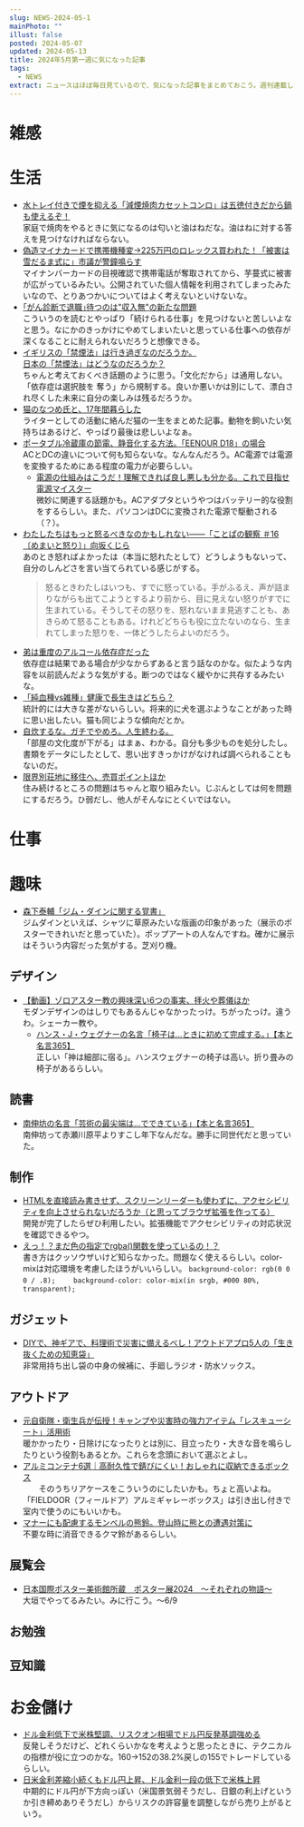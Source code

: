 ```yaml
---
slug: NEWS-2024-05-1
mainPhoto: ""
illust: false
posted: 2024-05-07
updated: 2024-05-13
title: 2024年5月第一週に気になった記事
tags:
  - NEWS
extract: ニュースはほぼ毎日見ているので、気になった記事をまとめておこう。週刊連載したい。
---
```


# 雑感

# 生活

- [水トレイ付きで煙を抑える「減煙焼肉カセットコンロ」は五徳付きだから鍋も使えるぞ！](https://www.goodspress.jp/news/600384/)  
  家庭で焼肉をやるときに気になるのは匂いと油はねだな。油はねに対する答えを見つけなければならない。
- [偽造マイナカードで携帯機種変→225万円のロレックス買われた！「被害は雪だるま式に」市議が警鐘鳴らす](https://smart-flash.jp/sociopolitics/284675/1/1/)  
  マイナンバーカードの目視確認で携帯電話が奪取されてから、芋蔓式に被害が広がっているみたい。公開されていた個人情報を利用されてしまったみたいなので、とりあつかいについてはよく考えないといけないな。
- [｢がん診断で退職｣待つのは"収入無"の新たな問題](https://toyokeizai.net/articles/-/748155?page=4)  
  こういうのを読むとやっぱり「続けられる仕事」を見つけないと苦しいよなと思う。なにかのきっかけにやめてしまいたいと思っている仕事への依存が深くなることに耐えられないだろうと想像できる。
- [イギリスの「禁煙法」は行き過ぎなのだろうか。](https://blog.tinect.jp/?p=86288)  
  [日本の「禁煙法」はどうなのだろうか？](https://goldhead.hatenablog.com/entry/2024/05/07/124915)  
  ちゃんと考えておくべき話題のように思う。「文化だから」は通用しない。「依存症は選択肢を
  奪う」から規制する。良いか悪いかは別にして、漂白され尽くした未来に自分の楽しみは残るだろうか。
- [猫のなつめ氏と、17年間暮らした](https://dailyportalz.jp/kiji/neko-natsume-17nen/page/3)  
  ライターとしての活動に絡んだ猫の一生をまとめた記事。動物を飼いたい気持ちはあるけど、やっぱり最後は悲しいよなぁ。
- [ポータブル冷蔵庫の節電、静音化する方法。「EENOUR D18」の場合](https://tabkul.com/?p=294341&utm_source=rss&utm_medium=rss&utm_campaign=post-294341)  
  ACとDCの違いについて何も知らないな。なんなんだろう。AC電源では電源を変換するためにある程度の電力が必要らしい。
  - [電源の仕組みはこうだ！理解できれば良し悪しも分かる。これで目指せ電源マイスター](https://pc.watch.impress.co.jp/docs/topic/feature/1589198.html)  
    微妙に関連する話題かも。ACアダプタというやつはバッテリー的な役割をするらしい。また、パソコンはDCに変換された電源で駆動される（？）。
- [わたしたちはもっと怒るべきなのかもしれない――「ことぱの観察 ＃16〔めまいと怒り〕」向坂くじら](https://nhkbook-hiraku.com/n/n70cd46476782)  
  あのとき怒ればよかったは（本当に怒れたとして）どうしようもないって、自分のしんどさを言い当てられている感じがする。
  > 怒るときわたしはいつも、すでに怒っている。手がふるえ、声が詰まりながらも出てこようとするより前から、目に見えない怒りがすでに生まれている。そうしてその怒りを、怒れないまま見逃すことも、あきらめて怒ることもある。けれどどちらも役に立たないのなら、生まれてしまった怒りを、一体どうしたらよいのだろう。
- [弟は重度のアルコール依存症だった](https://blog.tinect.jp/?p=86279)  
  依存症は結果である場合が少なからずあると言う話なのかな。似たような内容を以前読んだような気がする。断つのではなく緩やかに共存するみたいな。
- [「純血種vs雑種」健康で長生きはどちら？](https://nazology.net/archives/149845)  
  統計的には大きな差がないらしい。将来的に犬を選ぶようなことがあった時に思い出したい。猫も同じような傾向だとか。
- [自炊するな。ガチでやめろ。人生終わる。](https://not-miso-inside.net/blog/do-not-scan-books/)  
  「部屋の文化度が下がる」はまぁ、わかる。自分も多少ものを処分したし。書類をデータにしたとして、思い出すきっかけがなければ調べられることもないのだ。
- [限界別荘地に移住へ、売買ポイントほか](https://tabkul.com/?p=294283&utm_source=rss&utm_medium=rss&utm_campaign=post-294283)  
  住み続けるところの問題はちゃんと取り組みたい。じぶんとしては何を問題にするだろう。ひ弱だし、他人がそんなにとくいではない。

# 仕事

# 趣味

- [森下泰輔「ジム・ダインに関する覚書」](http://blog.livedoor.jp/tokinowasuremono/archives/53538369.html)  
  ジムダインといえば、シャツに草原みたいな版画の印象があった（展示のポスターできれいだと思っていた）。ポップアートの人なんですね。確かに展示はそういう内容だった気がする。芝刈り機。

## デザイン

- [【動画】ゾロアスター教の興味深い6つの事実、拝火や葬儀ほか](https://natgeo.nikkeibp.co.jp/atcl/news/24/050200246/?rss)  
  モダンデザインのはしりでもあるんじゃなかったっけ。ちがったっけ。違うわ。シェーカー教や。
  - [ハンス・J・ウェグナーの名言「椅子は…ときに初めて完成する。」【本と名言365】](https://casabrutus.com/categories/culture/405808)  
    正しい「神は細部に宿る」。ハンスウェグナーの椅子は高い。折り畳みの椅子があるらしい。

## 読書

- [南伸坊の名言「芸術の最尖端は…でできている」【本と名言365】](https://casabrutus.com/categories/culture/405430)  
  南伸坊って赤瀬川原平よりすこし年下なんだな。勝手に同世代だと思っていた。

## 制作

- [HTMLを直接読み書きせず、スクリーンリーダーも使わずに、アクセシビリティを向上させられないだろうか（と思ってブラウザ拡張を作ってる）](https://zenn.dev/ymrl/articles/761efe95091798)  
  開発が完了したらぜひ利用したい。拡張機能でアクセシビリティの対応状況を確認できるやつ。
- [えっ！？まだ色の指定でrgba()関数を使っているの！？](https://www.tak-dcxi.com/article/rgba-function-is-legacy-syntax/)  
  書き方はクッソウザいけど知らなかった。問題なく使えるらしい。color-mixは対応環境を考慮したほうがいいらしい。
  `background-color: rgb(0 0 0 / .8);`　　
  `background-color: color-mix(in srgb, #000 80%, transparent);`

## ガジェット

- [DIYで、神ギアで、料理術で災害に備えるべし！アウトドアプロ5人の「生き抜くための知恵袋」](https://www.bepal.net/archives/415349)  
  非常用持ち出し袋の中身の候補に、手廻しラジオ・防水ソックス。

## アウトドア

- [元自衛隊・衛生兵が伝授！キャンプや災害時の強力アイテム「レスキューシート」活用術](https://www.bepal.net/archives/419224)  
  暖かかったり・日除けになったりとは別に、目立ったり・大きな音を鳴らしたりという役割もあるとか。これらを念頭において選ぶとよし。
- [アルミコンテナ6選｜高耐久性で錆びにくい！おしゃれに収納できるボックス](https://www.bepal.net/archives/417346)  
　　そのうちリアケースをこういうのにしたいかも。ちょと高いよね。「FIELDOOR（フィールドア）アルミギャレーボックス」は引き出し付きで室内で使うのにもいいかも。
- [マナーにも配慮するモンベルの熊鈴。登山時に熊との遭遇対策に](https://www.gizmodo.jp/2024/04/montbell_trekking_bell.html)  
  不要な時に消音できるクマ鈴があるらしい。

## 展覧会

- [日本国際ポスター美術館所蔵　ポスター展2024　～それぞれの物語～](https://www.japandesign.ne.jp/event/postermuseum-ogaki-2024/)  
  大垣でやってるみたい。みに行こう。〜6/9

## お勉強

## 豆知識

# お金儲け

- [ドル金利低下で米株堅調、リスクオン相場でドル円反発基調強める](http://hiroko.yutaka-shoji.co.jp/2024/05/blog-post.html)  
  反発しそうだけど、どれくらいかなを考えようと思ったときに、テクニカルの指標が役に立つのかな。160→152の38.2%戻しの155でトレードしているらしい。
- [日米金利差縮小続くもドル円上昇、ドル金利一段の低下で米株上昇](http://hiroko.yutaka-shoji.co.jp/2024/05/blog-post_10.html)  
  中期的にドル円が下方向っぽい（米国景気弱そうだし、日銀の利上げというか引き締めありそうだし）からリスクの許容量を調整しながら売り上がるという。